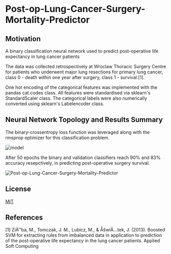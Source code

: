 # Post-op-Lung-Cancer-Surgery-Mortality-Predictor

## Motivation
A binary classification neural network used to predict post-operative life expectancy in lung cancer patients

The data was collected retrospectively at Wroclaw Thoracic Surgery Centre for patients who underwent major lung resections for primary lung cancer,  class 0 - death within one year after surgery, class 1 - survival.[1].

One hot encoding of the categorical features was implemented with the pandas cat.codes class. All features were standardised via sklearn's StandardScaler class. The categorical labels were also numerically converted using sklearn's Labelencoder class.

## Neural Network Topology and Results Summary

The binary-crossentropy loss function was leveraged along with the rmsprop optimizer for this classification problem.


![model](https://user-images.githubusercontent.com/48378196/96961401-4be81500-1550-11eb-9cd2-4e0f682c3b56.png)

After 50 epochs the binary and validation classifiers reach 90% and 83% accuracy resepctively, in predicting post-operative surgery survival. 

![Post-op-Lung-Cancer-Surgery-Mortality-Predictor](https://user-images.githubusercontent.com/48378196/109084156-57945400-775b-11eb-81ff-4aacf9f6c2a6.png)


## License
[MIT](https://choosealicense.com/licenses/mit/) 

## References
[1] ZiÄ™ba, M., Tomczak, J. M., Lubicz, M., & ÅšwiÄ…tek, J. (2013). Boosted SVM for extracting rules from imbalanced data in application to prediction of the post-operative life expectancy in the lung cancer patients. Applied Soft Computing
